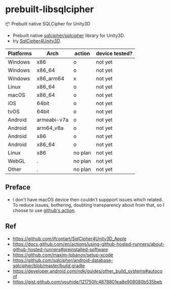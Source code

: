 # prebuilt-libsqlcipher

:package: Prebuilt native SQLCipher for Unity3D

- Prebuilt native [sqlcipher/sqlcipher](https://github.com/sqlcipher/sqlcipher) library for Unity3D.
- try [SqlCipher4Unity3D](https://github.com/netpyoung/SqlCipher4Unity3D).

| Platforms | Arch        | action  | device tested? |
| --------- | ----------- | ------- | -------------- |
| Windows   | x86         | o       | not yet        |
| Windows   | x86_64      | o       | not yet        |
| Windows   | x86_arm64   | x       | not yet        |
| Linux     | x86_64      | o       | not yet        |
| macOS     | x86_64      | o       | not yet        |
| iOS       | 64bit       | o       | not yet        |
| tvOS      | 64bit       | o       | not yet        |
| Android   | armeabi-v7a | o       | not yet        |
| Android   | arm64_v8a   | o       | not yet        |
| Android   | x86         | o       | not yet        |
| Android   | x86_64      | o       | not yet        |
| Linux     | x86         | no plan | not yet        |
| WebGL     | .           | no plan | not yet        |
| Other     | .           | no plan | not yet        |

## Preface

- I don't have macOS device then couldn't suppport issues which related. To reduce issues, bothering, doubting transparency about from that, so I choose to use [github's action](https://docs.github.com/en/actions).

## Ref

- <https://github.com/jfcontart/SqlCipher4Unity3D_Apple>
- <https://docs.github.com/en/actions/using-github-hosted-runners/about-github-hosted-runners#preinstalled-software>
- <https://github.com/maxim-lobanov/setup-xcode>
- <https://github.com/sqlcipher/android-database-sqlcipher/blob/master/build.gradle>
- <https://developer.android.com/ndk/guides/other_build_systems#autoconf>
- <https://gist.github.com/youhide/121750fc4878801ea8e908080b535beb>
